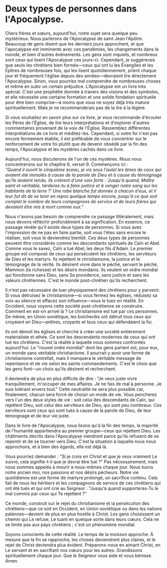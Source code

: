 # Deux types de personnes dans l'Apocalypse.  

Chers frères et sœurs, aujourd'hui, notre sujet sera quelque peu mystérieux. Nous parlerons de l'Apocalypse de saint Jean l'Apôtre. Beaucoup de gens disent que les derniers jours approchent, et que l'apocalypse est imminente avec ces pandémies, les changements dans le monde, et bien d'autres événements. Les gens sont inquiets, et nombreux sont ceux qui lisent l'Apocalypse ces jours-ci. Cependant, je suggérerais que seuls les chrétiens bien formés—ceux qui ont lu les Évangiles et les Épîtres de nombreuses fois, qui les lisent quotidiennement, prient chaque jour et fréquentent l'église depuis des années—devraient lire directement l'Apocalypse. Sinon, vous pourriez mal comprendre de nombreuses choses et même en subir un certain préjudice. L'Apocalypse est un livre très spécial. C'est une prophétie donnée à travers des visions et des symboles, et elle nécessite une certaine formation et une solide fondation spirituelle pour être bien comprise—à moins que vous ne soyez déjà très mature spirituellement. Mais je ne recommanderais pas de la lire à la légère.  

Si vous souhaitez en savoir plus sur ce livre, je vous recommande d'écouter les Pères de l'Église, de lire leurs interprétations et d'explorer d'autres commentaires provenant de la voix de l'Église. Rassemblez différentes interprétations de ce livre et méditez-les. Cependant, si votre foi n'est pas encore fermement établie, il est préférable de vous concentrer sur le renforcement de votre foi plutôt que de devenir obsédé par la fin des temps, l'Apocalypse et les mystères cachés dans ce livre.  

Aujourd'hui, nous discuterons de l'un de ces mystères. Nous nous concentrerons sur le chapitre 6, verset 9. Commençons ici :  
*"Quand il ouvrit le cinquième sceau, je vis sous l'autel les âmes de ceux qui avaient été immolés à cause de la parole de Dieu et à cause du témoignage qu'ils avaient rendu. Ils crièrent d'une voix forte : 'Jusqu'à quand, Maître saint et véritable, tarderas-tu à faire justice et à venger notre sang sur les habitants de la terre ?' Une robe blanche fut donnée à chacun d'eux, et il leur fut dit de se tenir en repos quelque temps encore, jusqu'à ce que soit complet le nombre de leurs compagnons de service et de leurs frères qui devaient être mis à mort comme eux."*  

Nous n'avons pas besoin de comprendre ce passage littéralement, mais nous devons réfléchir profondément à sa signification. En essence, ce passage révèle qu'il existe deux types de personnes. Si vous avez l'impression de ne pas en faire partie, soit vous l'êtes sans encore le réaliser, soit vous le deviendrez bientôt. Ces deux types de personnes peuvent être considérés comme les descendants spirituels de Caïn et Abel. Comme vous le savez, Caïn a tué Abel, les deux fils d'Adam. Le premier groupe est composé de ceux qui persécutent les chrétiens, les serviteurs de Dieu et les martyrs. Ils rejettent le christianisme, la justice et le témoignage de la vérité. Ils désirent vivre dans le péché, servant le péché, Mammon (la richesse) et les désirs mondains. Ils veulent un ordre mondial qui fonctionne sans Dieu, sans Sa providence, sans justice et sans les valeurs chrétiennes. C'est le monde post-chrétien qu'ils recherchent.  

Il n'est pas nécessaire de tuer physiquement des chrétiens pour y parvenir. Si vous détruisez le christianisme—si vous fermez les églises, réduisez sa voix au silence et effacez son influence—vous le tuez en réalité. En Occident, nous voyons cette société post-chrétienne se construire. Comment en est-on arrivé là ? Le christianisme est tué par ces personnes. De même, en Union soviétique, les bolcheviks ont détruit tous ceux qui croyaient en Dieu—prêtres, croyants et tous ceux qui défendaient la foi.  

Ils ont démoli les églises et cherché à créer une société entièrement matérialiste et athée. Ce sont les descendants modernes de ceux qui ont tué les chrétiens. C'est la réalité à laquelle nous sommes confrontés aujourd'hui. Le "nouvel ordre mondial" dont les gens parlent est, pour eux, un monde sans véritable christianisme. Il pourrait y avoir une forme de christianisme contrefait, mais il manquera le véritable message de repentance et de vie selon les saints commandements. C'est le choix que les gens font—un choix qu'ils désirent et recherchent.  

Il deviendra de plus en plus difficile de dire : "Je veux juste vivre tranquillement, m'occuper de mes affaires. Je ne fais de mal à personne. Je suis tolérant envers tout." Cette neutralité ne sera plus possible car, finalement, chacun sera forcé de choisir un mode de vie. Vous pencherez vers l'un des deux styles de vie : soit celui des descendants de Caïn, qui rejettent Dieu, soit celui des serviteurs de Dieu, qui sont peu nombreux. Ces serviteurs sont ceux qui sont tués à cause de la parole de Dieu, de leur témoignage et de leur vie juste.  

Dans le livre de l'Apocalypse, nous lisons qu'à la fin des temps, la majorité de l'humanité appartiendra au premier groupe—ceux qui rejettent Dieu. Les châtiments décrits dans l'Apocalypse viendront parce qu'ils refusent de se repentir et de se tourner vers Dieu. C'est la situation à laquelle nous nous approchons, et à bien des égards, elle est déjà là.  

Vous pourriez demander : "Si je crois en Christ et que je veux vraiment Le suivre, cela signifie-t-il que je devrai être tué ?" Pas nécessairement, mais nous sommes appelés à mourir à nous-mêmes chaque jour. Nous tuons notre ancien moi, nos passions et nos désirs pécheurs. Notre vie quotidienne est une forme de martyre prolongé, un sacrifice continu. Cela fait de nous les héritiers et les compagnons de service de ces chrétiens qui ont été tués et qui ont crié au Seigneur : "Jusqu'à quand supporteras-Tu le mal commis par ceux qui Te rejettent ?"  

Ce monde, construit sur le rejet du christianisme et la persécution des chrétiens—que ce soit en Occident, en Union soviétique ou dans les nations païennes—devient de plus en plus hostile à Christ. Les gens choisissent un chemin qui Le refuse, Le tuant en quelque sorte dans leurs cœurs. Cela ne se limite pas aux pays chrétiens ; c'est un phénomène mondial.  

Soyons conscients de cette réalité. Le temps de la moisson approche. À mesure que la fin se rapproche, les choses deviendront plus claires, et le rejet de Christ deviendra plus évident. Préparons-nous en aimant Christ, en Le servant et en sacrifiant nos cœurs pour les autres. Grandissons spirituellement chaque jour. Que le Seigneur vous aide et vous bénisse. Amen.

